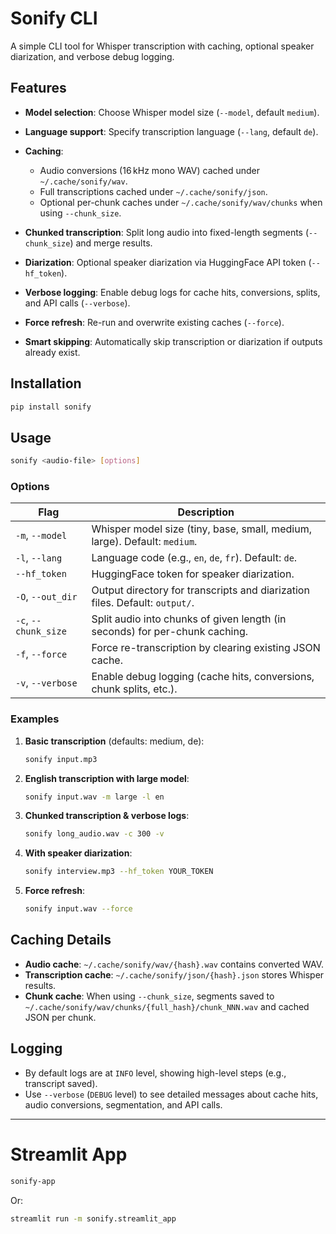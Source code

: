 # Sonify CLI

A simple CLI tool for Whisper transcription with caching, optional speaker diarization, and verbose debug logging.

## Features

* **Model selection**: Choose Whisper model size (`--model`, default `medium`).
* **Language support**: Specify transcription language (`--lang`, default `de`).
* **Caching**:

  * Audio conversions (16 kHz mono WAV) cached under `~/.cache/sonify/wav`.
  * Full transcriptions cached under `~/.cache/sonify/json`.
  * Optional per-chunk caches under `~/.cache/sonify/wav/chunks` when using `--chunk_size`.
* **Chunked transcription**: Split long audio into fixed-length segments (`--chunk_size`) and merge results.
* **Diarization**: Optional speaker diarization via HuggingFace API token (`--hf_token`).
* **Verbose logging**: Enable debug logs for cache hits, conversions, splits, and API calls (`--verbose`).
* **Force refresh**: Re-run and overwrite existing caches (`--force`).
* **Smart skipping**: Automatically skip transcription or diarization if outputs already exist.

## Installation

```bash
pip install sonify
```

## Usage

```bash
sonify <audio-file> [options]
```

### Options

| Flag                 | Description                                                                 |
| -------------------- | --------------------------------------------------------------------------- |
| `-m`, `--model`      | Whisper model size (tiny, base, small, medium, large). Default: `medium`.   |
| `-l`, `--lang`       | Language code (e.g., `en`, `de`, `fr`). Default: `de`.                      |
| `--hf_token`         | HuggingFace token for speaker diarization.                                  |
| `-O`, `--out_dir`    | Output directory for transcripts and diarization files. Default: `output/`. |
| `-c`, `--chunk_size` | Split audio into chunks of given length (in seconds) for per-chunk caching. |
| `-f`, `--force`      | Force re-transcription by clearing existing JSON cache.                     |
| `-v`, `--verbose`    | Enable debug logging (cache hits, conversions, chunk splits, etc.).         |

### Examples

1. **Basic transcription** (defaults: medium, de):

   ```bash
   sonify input.mp3
   ```

2. **English transcription with large model**:

   ```bash
   sonify input.wav -m large -l en
   ```

3. **Chunked transcription & verbose logs**:

   ```bash
   sonify long_audio.wav -c 300 -v
   ```

4. **With speaker diarization**:

   ```bash
   sonify interview.mp3 --hf_token YOUR_TOKEN
   ```

5. **Force refresh**:

   ```bash
   sonify input.wav --force
   ```

## Caching Details

* **Audio cache**: `~/.cache/sonify/wav/{hash}.wav` contains converted WAV.
* **Transcription cache**: `~/.cache/sonify/json/{hash}.json` stores Whisper results.
* **Chunk cache**: When using `--chunk_size`, segments saved to `~/.cache/sonify/wav/chunks/{full_hash}/chunk_NNN.wav` and cached JSON per chunk.

## Logging

* By default logs are at `INFO` level, showing high-level steps (e.g., transcript saved).
* Use `--verbose` (`DEBUG` level) to see detailed messages about cache hits, audio conversions, segmentation, and API calls.

---

# Streamlit App

```bash
sonify-app
```

Or:

```bash
streamlit run -m sonify.streamlit_app
```
